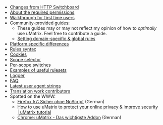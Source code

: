 - [Changes from HTTP Switchboard](https://github.com/gorhill/uMatrix/wiki/Changes-from-HTTP-Switchboard)
- [About the required permissions](https://github.com/gorhill/uMatrix/wiki/About-the-required-permissions)
- [Walkthrough for first time users](https://github.com/gorhill/uMatrix/wiki/Very-bare-walkthrough-for-first-time-users)
- Community-provided guides:
    - These guides may or may not reflect my opinion of how to _optimally_ use uMatrix. Feel free to contribute a guide.
    - [Setting domain-specific & global rules](https://github.com/gorhill/uMatrix/wiki/Setting-Domain-Specific-&-Global-Rules)
- [Platform specific differences](https://github.com/gorhill/uMatrix/wiki/Platform-specific-differences)
- [Rules syntax](https://github.com/gorhill/uMatrix/wiki/Rules-syntax)
- [Cookies](https://github.com/gorhill/uMatrix/wiki/Cookies)
- [Scope selector](https://github.com/gorhill/uMatrix/wiki/Scope-selector)
- [Per-scope switches](https://github.com/gorhill/uMatrix/wiki/Per-scope-switches)
- [Examples of useful rulesets](https://github.com/gorhill/uMatrix/wiki/Examples-of-useful-rulesets)
- [Logger](https://github.com/gorhill/uMatrix/wiki/Logger)
- [FAQ](https://github.com/gorhill/uMatrix/wiki/FAQ)
- [Latest user agent strings](https://github.com/gorhill/uMatrix/wiki/Latest-user-agent-strings)
- [Translation work contributors](https://github.com/gorhill/uMatrix/wiki/Translation-work-contributors)
- Spotted on the WWW:
    - [Firefox 57: Sicher ohne NoScript](https://www.youtube.com/watch?v=R9dePpq9OnQ) (German)
    - [How to use uMatrix to protect your online privacy & improve security | uMatrix tutorial](https://www.youtube.com/watch?v=TVozpo3zUBk)
    - [Chrome: uMatrix - Das wichtigste Addon](https://www.youtube.com/watch?v=af0tUR0GZUI) (German)
